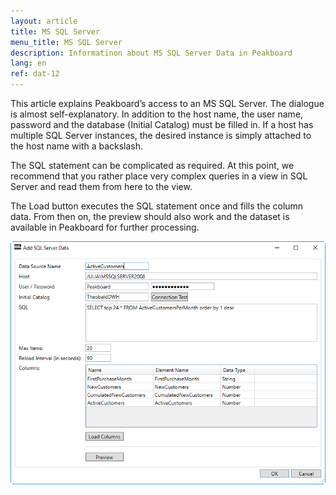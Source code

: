 ```yaml
---
layout: article
title: MS SQL Server
menu_title: MS SQL Server
description: Informatinon about MS SQL Server Data in Peakboard
lang: en
ref: dat-12
---
```

This article explains Peakboard’s access to an MS SQL Server. The dialogue is almost self-explanatory. In addition to the host name, the user name, password and the database (Initial Catalog) must be filled in. If a host has multiple SQL Server instances, the desired instance is simply attached to the host name with a backslash.

The SQL statement can be complicated as required. At this point, we recommend that you rather place very complex queries in a view in SQL Server and read them from here to the view.

The Load button executes the SQL statement once and fills the column data. From then on, the preview should also work and the dataset is available in Peakboard for further processing.

![image_1](/assets/images/Data_Sources/MS_SQL/SQL01.png)
